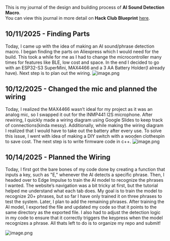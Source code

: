 <!--
  ===================    !!READ THIS NOTICE!!   ====================
  DO NOT edit this file manually. Your changes WILL BE OVERWRITTEN!
  This journal is auto generated and updated by Hack Club Blueprint.
  To edit this file, please edit your journal entries on Blueprint.
  ==================================================================
-->

This is my journal of the design and building process of **AI Sound Detection Macro**.  
You can view this journal in more detail on **Hack Club Blueprint** [here](https://blueprint.hackclub.com/projects/421).


## 10/11/2025 - Finding Parts  

Today, I came up with the idea of making an AI sound/phrase detection macro. I began finding the parts on Aliexpress which I would need for the build. This took a while for me as I had to change the microcontroller many times for features like BLE, low cost and space. In the end I decided to go with an ESP32-S3 SuperMini, MAX4466 and a 3 AA Battery Holder(I already have). Next step is to plan out the wiring. ![image.png](https://blueprint.hackclub.com/user-attachments/blobs/proxy/eyJfcmFpbHMiOnsiZGF0YSI6MTY5MSwicHVyIjoiYmxvYl9pZCJ9fQ==--0781852768522c5154de32697f40fbb69652cc7d/image.png)
  

## 10/12/2025 - Changed the mic and planned the wiring  

Today, I realized the MAX4466 wasn’t ideal for my project as it was an analog mic, so I swapped it out for the INMP441 I2S microphone. After rewiring, I quickly made a wiring diagram using Google Slides to keep track of connections(kinda messy). Additionally, while making the wiring diagram I realized that I would have to take out the battery after every use. To solve this issue, I went with idea of making a DIY switch with a wooden clothespin to save cost. The next step is to write firmware code in c++. ![image.png](https://blueprint.hackclub.com/user-attachments/blobs/proxy/eyJfcmFpbHMiOnsiZGF0YSI6MTgyMSwicHVyIjoiYmxvYl9pZCJ9fQ==--da1f916d2525f9143876ad416d2ba74a17a1044c/image.png)
  

## 10/14/2025 - Planned the Wiring  

Today, I first got the bare bones of my code done by creating a function that inputs a key, such as "E," whenever the AI detects a specific phrase. Then, I headed over to Edge Impulse to train the AI model to recognize the phrases I wanted. The website’s navigation was a bit tricky at first, but the tutorial helped me understand what each tab does. My goal is to train the model to recognize 20+ phrases, but so far I have only trained it on three phrases to test the system. Later, I plan to add the remaining phrases. After training the AI model, I exported the file and updated my code so that it points to the same directory as the exported file. I also had to adjust the detection logic in my code to ensure that it correctly triggers the keypress when the model recognizes a phrase. All thats left to do is to organize my repo and submit!

![image.png](https://blueprint.hackclub.com/user-attachments/blobs/proxy/eyJfcmFpbHMiOnsiZGF0YSI6MjI1OSwicHVyIjoiYmxvYl9pZCJ9fQ==--f3ba84756818be58fcc87c7c1c2c5e6e6529d5c6/image.png)
  

